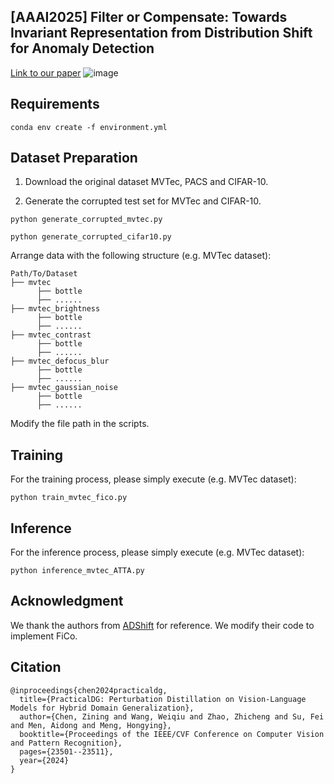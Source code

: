 ## [AAAI2025] Filter or Compensate: Towards Invariant Representation from Distribution Shift for Anomaly Detection
[Link to our paper](arxiv链接)
![image](https://github.com/user-attachments/assets/d2680f1c-250b-447c-acb9-1a2cad28cbda)

## Requirements
```
conda env create -f environment.yml
```

## Dataset Preparation

1. Download the original dataset MVTec, PACS and CIFAR-10.

2. Generate the corrupted test set for MVTec and CIFAR-10.

```
python generate_corrupted_mvtec.py

python generate_corrupted_cifar10.py
```

Arrange data with the following structure (e.g. MVTec dataset):
```
Path/To/Dataset
├── mvtec
      ├── bottle
      ├── ......
├── mvtec_brightness
      ├── bottle
      ├── ......
├── mvtec_contrast
      ├── bottle
      ├── ......
├── mvtec_defocus_blur
      ├── bottle
      ├── ......
├── mvtec_gaussian_noise
      ├── bottle
      ├── ......
```
Modify the file path in the scripts.

## Training
For the training process, please simply execute (e.g. MVTec dataset):
```
python train_mvtec_fico.py
```

## Inference
For the inference process, please simply execute (e.g. MVTec dataset):
```
python inference_mvtec_ATTA.py
```

## Acknowledgment
We thank the authors from [ADShift](https://github.com/mala-lab/ADShift) for reference. We modify their code to implement FiCo.

## Citation
```
@inproceedings{chen2024practicaldg,
  title={PracticalDG: Perturbation Distillation on Vision-Language Models for Hybrid Domain Generalization},
  author={Chen, Zining and Wang, Weiqiu and Zhao, Zhicheng and Su, Fei and Men, Aidong and Meng, Hongying},
  booktitle={Proceedings of the IEEE/CVF Conference on Computer Vision and Pattern Recognition},
  pages={23501--23511},
  year={2024}
}
```


